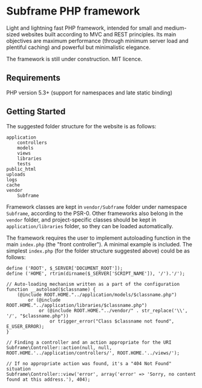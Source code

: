 
Subframe PHP framework
======================

Light and lightning fast PHP framework, intended for small and medium-sized websites built according to MVC and REST principles.
Its main objectives are maximum performance (through minimum server load and plentiful caching) and powerful but minimalistic elegance.

The framework is still under construction. MIT licence.

Requirements
------------

PHP version 5.3+ (support for namespaces and late static binding)

Getting Started
---------------

The suggested folder structure for the website is as follows:

	application
		controllers
		models
		views
		libraries
		tests
	public_html
	uploads
	logs
	cache
	vendor
		Subframe

Framework classes are kept in `vendor/Subframe` folder under namespace `Subframe`, according to the PSR-0.
Other frameworks also belong in the `vendor` folder,
and project-specific classes should be kept in `application/libraries` folder, so they can be loaded automatically.

The framework requires the user to implement autoloading function in the main `index.php` (the "front controller").
A minimal example is included. The simplest `index.php` (for the folder structure suggested above) could be as follows:

	define ('ROOT', $_SERVER['DOCUMENT_ROOT']);
	define ('HOME', rtrim(dirname($_SERVER['SCRIPT_NAME']), '/').'/');

	// Auto-loading mechanism written as a part of the configuration
	function __autoload($classname) {
		(@include ROOT.HOME."../application/models/$classname.php")
			or (@include ROOT.HOME."../application/libraries/$classname.php")
				or (@include ROOT.HOME."../vendor/" . str_replace('\\', '/', "$classname.php"))
					or trigger_error("Class $classname not found", E_USER_ERROR);
	}

	// Finding a controller and an action appropriate for the URI
	Subframe\Controller::action(null, null, ROOT.HOME.'../application/controllers/', ROOT.HOME.'../views/');

	// If no appropriate action was found, it's a "404 Not Found" situation
	Subframe\Controller::view('error', array('error' => 'Sorry, no content found at this address.'), 404);
